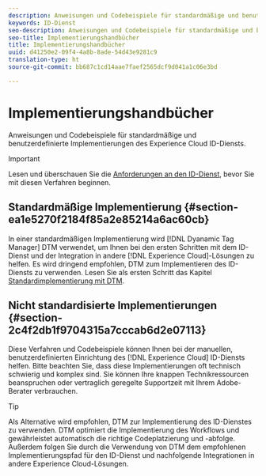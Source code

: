 ```yaml
---
description: Anweisungen und Codebeispiele für standardmäßige und benutzerdefinierte Implementierungen des Experience Cloud ID-Diensts.
keywords: ID-Dienst
seo-description: Anweisungen und Codebeispiele für standardmäßige und benutzerdefinierte Implementierungen des Experience Cloud ID-Diensts.
seo-title: Implementierungshandbücher
title: Implementierungshandbücher
uuid: d41250e2-09f4-4a8b-8ade-54d43e9281c9
translation-type: ht
source-git-commit: bb687c1cd14aae7faef2565dcf9d041a1c06e3bd

---
```



# Implementierungshandbücher

Anweisungen und Codebeispiele für standardmäßige und benutzerdefinierte Implementierungen des Experience Cloud ID-Diensts.

>[!IMPORTANT]
>
>Lesen und überschauen Sie die [Anforderungen an den ID-Dienst](../mcvid-reference/mcvid-requirements.md), bevor Sie mit diesen Verfahren beginnen.

## Standardmäßige Implementierung {#section-ea1e5270f2184f85a2e85214a6ac60cb}

In einer standardmäßigen Implementierung wird [!DNL Dyanamic Tag Manager] DTM verwendet, um Ihnen bei den ersten Schritten mit dem ID-Dienst und der Integration in andere [!DNL Experience Cloud]-Lösungen zu helfen. Es wird dringend empfohlen, DTM zum Implementieren des ID-Diensts zu verwenden. Lesen Sie als ersten Schritt das Kapitel [Standardimplementierung mit DTM](../mcvid-implementation-guides/mcvid-standard.md#concept-89cd0199a9634fc48644f2d61e3d2445).

## Nicht standardisierte Implementierungen {#section-2c4f2db1f9704315a7cccab6d2e07113}

Diese Verfahren und Codebeispiele können Ihnen bei der manuellen, benutzerdefinierten Einrichtung des [!DNL Experience Cloud] ID-Diensts helfen. Bitte beachten Sie, dass diese Implementierungen oft technisch schwierig und komplex sind. Sie können Ihre knappen Technikressourcen beanspruchen oder vertraglich geregelte Supportzeit mit Ihrem Adobe-Berater verbrauchen.

>[!TIP]
>
>Als Alternative wird empfohlen, DTM zur Implementierung des ID-Dienstes zu verwenden. DTM optimiert die Implementierung des Workflows und gewährleistet automatisch die richtige Codeplatzierung und -abfolge. Außerdem folgen Sie durch die Verwendung von DTM dem empfohlenen Implementierungspfad für den ID-Dienst und nachfolgende Integrationen in andere Experience Cloud-Lösungen.

